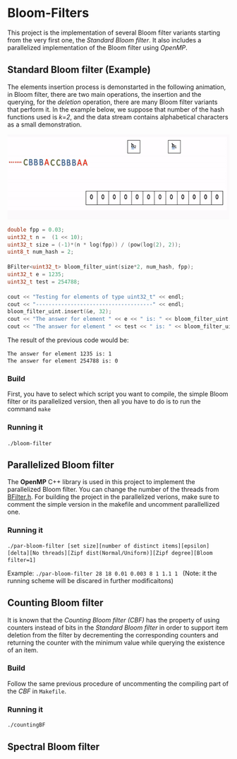 # Bloom-Filters
This project is the implementation of several Bloom filter variants starting from the very first one, the *Standard Bloom filter*.
It also includes a parallelized implementation of the Bloom filter using *OpenMP*.

## Standard Bloom filter (Example)
The elements insertion process is demonstarted in the following animation, in Bloom filter, there are two main operations, the insertion and the querying, for the *deletion* operation, there are many Bloom filter variants that perform it. 
In the example below, we suppose that number of the hash functions used is *k=2*, and the data stream contains alphabetical characters as a small demonstration. 
<p align="center">
<img align="center" width="600" height="193" src="https://github.com/RoronoaZ/Bloom-Filters/blob/master/bloom-filter.gif">
</p>

```C++
double fpp = 0.03;
uint32_t n =  (1 << 10);
uint32_t size = (-1)*(n * log(fpp)) / (pow(log(2), 2));
uint8_t num_hash = 2;

BFilter<uint32_t> bloom_filter_uint(size*2, num_hash, fpp);
uint32_t e = 1235;
uint32_t test = 254788;

cout << "Testing for elements of type uint32_t" << endl;
cout << "-------------------------------------" << endl;
bloom_filter_uint.insert(&e, 32);
cout << "The answer for element " << e << " is: " << bloom_filter_uint.query(&e, 32) << endl;
cout << "The answer for element " << test << " is: " << bloom_filter_uint.query(&test, 32) << endl;
```

The result of the previous code would be:
```
The answer for element 1235 is: 1
The answer for element 254788 is: 0
```

### Build
First, you have to select which script you want to compile, the simple Bloom filter or its parallelized version, 
then all you have to do is to run the command ```make```
### Running it
```./bloom-filter```

## Parallelized Bloom filter
The **OpenMP** C++ library is used in this project to implement the parallelized Bloom filter. You can change the number of the 
threads from [BFilter.h](Bloom-Filters/Bloom-filter/BFilter.h).
For building the project in the parallelized verions, make sure to comment the simple version in the makefile and uncomment parallellized 
one.

### Running it
```
./par-bloom-filter [set size][number of distinct items][epsilon][delta][No threads][Zipf dist(Normal/Uniform)][Zipf degree][Bloom filter=1]
```
Example: ```./par-bloom-filter 28 18 0.01 0.003 8 1 1.1 1 ```
(Note: it the running scheme will be discared in further modificaitons)

## Counting Bloom filter
It is known that the *Counting Bloom filter (CBF)* has the property of using counters instead of bits in the *Standard Bloom filter* in order to support item deletion from the filter by decrementing the corresponding counters and returning the counter with the minimum value while querying the existence of an item. 
### Build
Follow the same previous procedure of uncommenting the compiling part of the *CBF* in ```Makefile```.
### Running it
```
./countingBF
```

## Spectral Bloom filter

